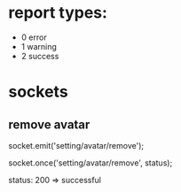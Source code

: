 # report types:

- 0 error
- 1 warning
- 2 success


# sockets

## remove avatar

socket.emit('setting/avatar/remove');

socket.once('setting/avatar/remove', status);

status: 200 => successful
